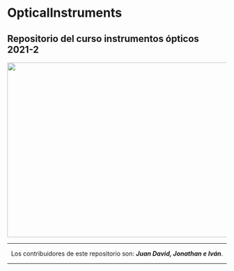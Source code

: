 # OpticalInstruments

## Repositorio del curso instrumentos ópticos 2021-2

<p align="center">
    <a href="https://classroom.google.com/c/MzQ0ODk4OTQ5Njcx"><img src="https://www.zygo.com/-/media/project/ameteksxa/zygo/ametekzygo/industries/optics-photonics/optics-photonics-industry.jpg?h=533&la=en&w=800&revision=59676d08-5d05-4d4d-a05b-988e4f01c460&hash=01E113E4A1441239DD69C4FC9FA199DB" width="600" height="400"></a>
</p>

<hr />
<p align="center">
    Los contribuidores de este repositorio son: <i><b>Juan David, Jonathan e Iván</b></i>.
<p align="center">
<hr />
